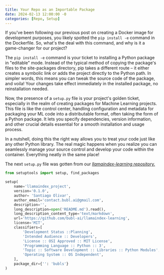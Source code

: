 ```yaml
---
title: Your Repo as an Importable Package
date: 2024-02-13 12:00:00 -0
categories: [Repo, Setup]
---
```


If you've been following our previous post on creating a Docker image for development purposes, you likely spotted the `pip install -e` command in the Dockerfile. So, what's the deal with this command, and why is it a game-changer for our project?

The `pip install -e` command is your ticket to installing a Python package in "editable" mode. Instead of the typical method of copying the package's files to the site-packages directory, pip takes a different route – it either creates a symbolic link or adds the project directly to the Python path. In simpler words, this means you can tweak the source code of the package, and voila! Your changes take effect immediately in the installed package, no reinstallation needed.

Now, the presence of a `setup.py` file is your project's golden ticket, especially in the realm of creating packages for Machine Learning projects. This file is like the control center, handling configuration and metadata for packaging your ML code into a distributable format, often taking the form of a Python package. It lets you specify dependencies, version information, and other crucial details essential for a smooth installation and usage process.

In a nutshell, doing this the right way allows you to treat your code just like any other Python library. The real magic happens when you realize you can seamlessly manage your source control and develop your code within the container. Everything neatly in the same place!

The next `setup.py` file was gotten from our [*llamaindex-learning repository.*](https://github.com/bubl-ai/llamaindex-learning/blob/main/setup.py)

```python
from setuptools import setup, find_packages

setup(
    name='llamaindex_project',
    version='0.1.0',
    author= 'Santiago Olivar',
    author_email='contact.bubl.ai@gmail.com',
    description='',
    long_description=open('README.md').read(),
    long_description_content_type='text/markdown',
    url='https://github.com/bubl-ai/llamaindex-learning',
    license='MIT',
    classifiers=[
        'Development Status ::Planning',
        'Intended Audience :: Developers',
        'License :: OSI Approved :: MIT License',
        'Programming Language :: Python :: 3',
        'Topic :: Software Development :: Libraries :: Python Modules',
        'Operating System :: OS Independent',
    ],
    package_dir={'': 'bubls'}
)
```
